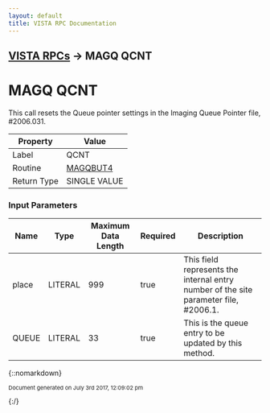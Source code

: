 ```yaml
---
layout: default
title: VISTA RPC Documentation
---
```


## [VISTA RPCs](TableOfContents) &#8594; MAGQ QCNT
# MAGQ QCNT

This call resets the Queue pointer settings in the Imaging Queue Pointer file, #2006.031.

Property | Value
--- | ---
Label | QCNT
Routine | [MAGQBUT4](http://code.osehra.org/dox/Routine_MAGQBUT4_source.html)
Return Type | SINGLE VALUE


### Input Parameters

Name | Type | Maximum Data Length | Required | Description
--- | --- | --- | --- | ---
place | LITERAL | 999 | true | This field represents the internal entry number of the site parameter file, #2006.1.
QUEUE | LITERAL | 33 | true | This is the queue entry to be updated by this method.



{::nomarkdown} <br/><p style="font-size: 11px">Document generated on July 3rd 2017, 12:09:02 pm</p>{:/}